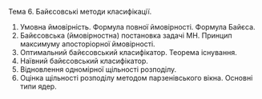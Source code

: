 Тема 6. Байєсовські методи класифікації. 
1.	Умовна ймовірність. Формула повної ймовірності. Формула Байєса.
2.	Байєсовська (ймовірностна) постановка задачі МН. Принцип максимуму апосторіорної ймовірності.
3.	Оптимальний байєсовський  класифікатор. Теорема існування.
4.	Наївний байєсовський  класифікатор.
5.	Відновлення одномірної щільності розподілу.
6.	Оцінка щільності розподілу методом парзенівського вікна. Основні типи ядер.